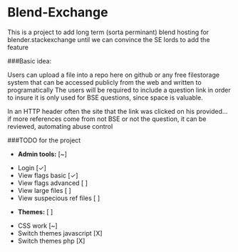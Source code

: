 # Blend-Exchange
This is a project to add long term (sorta perminant) blend hosting for blender.stackexchange until we can convince the SE lords to add the feature

###Basic idea:

Users can upload a file into a repo here on github or any free filestorage system that can be accessed publicly from the web and written to programatically
The users will be required to include a question link in order to insure it is only used for BSE questions, since space is valuable.

In an HTTP header often the site that the link was clicked on his provided... if more references come from not BSE or not the question, it can be reviewed, automating abuse control


###TODO for the project

* **Admin tools:** [~]
 - Login [✓]
 - View flags basic [✓]
 - View flags advanced [ ] 
 - View large files [ ] 
 - View suspecious ref files [ ] 
* **Themes:** [ ]
 - CSS work [~]
 - Switch themes javascript [X] 
 - Switch themes php [X] 
